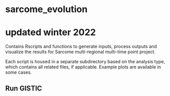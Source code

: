 # sarcome_evolution
# updated winter 2022


Contains Rscripts and functions to generate inputs, process outputs and visualize the results for Sarcome multi-regional multi-time point project.

Each script is housed in a separate subdirectory based on the analysis type, which contains all related files, if applicable. Example plots are available in some cases.
## Run GISTIC
